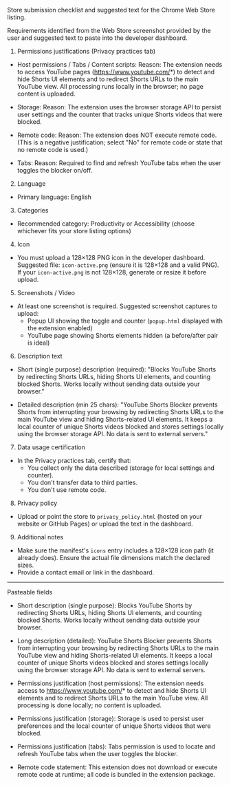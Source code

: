 Store submission checklist and suggested text for the Chrome Web Store listing.

Requirements identified from the Web Store screenshot provided by the user and suggested text to paste into the developer dashboard.

1) Permissions justifications (Privacy practices tab)

- Host permissions / Tabs / Content scripts:
  Reason: The extension needs to access YouTube pages (https://www.youtube.com/*) to detect and hide Shorts UI elements and to redirect Shorts URLs to the main YouTube view. All processing runs locally in the browser; no page content is uploaded.

- Storage:
  Reason: The extension uses the browser storage API to persist user settings and the counter that tracks unique Shorts videos that were blocked.

- Remote code:
  Reason: The extension does NOT execute remote code. (This is a negative justification; select "No" for remote code or state that no remote code is used.)

- Tabs:
  Reason: Required to find and refresh YouTube tabs when the user toggles the blocker on/off.

2) Language
- Primary language: English

3) Categories
- Recommended category: Productivity or Accessibility (choose whichever fits your store listing options)

4) Icon
- You must upload a 128×128 PNG icon in the developer dashboard. Suggested file: `icon-active.png` (ensure it is 128×128 and a valid PNG). If your `icon-active.png` is not 128×128, generate or resize it before upload.

5) Screenshots / Video
- At least one screenshot is required. Suggested screenshot captures to upload:
  - Popup UI showing the toggle and counter (`popup.html` displayed with the extension enabled)
  - YouTube page showing Shorts elements hidden (a before/after pair is ideal)

6) Description text

- Short (single purpose) description (required):
  "Blocks YouTube Shorts by redirecting Shorts URLs, hiding Shorts UI elements, and counting blocked Shorts. Works locally without sending data outside your browser."

- Detailed description (min 25 chars):
  "YouTube Shorts Blocker prevents Shorts from interrupting your browsing by redirecting Shorts URLs to the main YouTube view and hiding Shorts-related UI elements. It keeps a local counter of unique Shorts videos blocked and stores settings locally using the browser storage API. No data is sent to external servers."

7) Data usage certification
- In the Privacy practices tab, certify that:
  - You collect only the data described (storage for local settings and counter).
  - You don't transfer data to third parties.
  - You don't use remote code.

8) Privacy policy
- Upload or point the store to `privacy_policy.html` (hosted on your website or GitHub Pages) or upload the text in the dashboard.

9) Additional notes
- Make sure the manifest's `icons` entry includes a 128×128 icon path (it already does). Ensure the actual file dimensions match the declared sizes.
- Provide a contact email or link in the dashboard.

---

Pasteable fields

- Short description (single purpose):
  Blocks YouTube Shorts by redirecting Shorts URLs, hiding Shorts UI elements, and counting blocked Shorts. Works locally without sending data outside your browser.

- Long description (detailed):
  YouTube Shorts Blocker prevents Shorts from interrupting your browsing by redirecting Shorts URLs to the main YouTube view and hiding Shorts-related UI elements. It keeps a local counter of unique Shorts videos blocked and stores settings locally using the browser storage API. No data is sent to external servers.

- Permissions justification (host permissions):
  The extension needs access to https://www.youtube.com/* to detect and hide Shorts UI elements and to redirect Shorts URLs to the main YouTube view. All processing is done locally; no content is uploaded.

- Permissions justification (storage):
  Storage is used to persist user preferences and the local counter of unique Shorts videos that were blocked.

- Permissions justification (tabs):
  Tabs permission is used to locate and refresh YouTube tabs when the user toggles the blocker.

- Remote code statement:
  This extension does not download or execute remote code at runtime; all code is bundled in the extension package.

